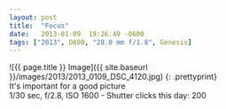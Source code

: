```yaml
---
layout: post
title:  "Focus"
date:   2013-01-09  19:26:49 -0600
tags: ["2013", D800, "28.0 mm f/1.8", Genesis]
---
```

![{{ page.title }} Image]({{ site.baseurl }}/images/2013/2013_0109_DSC_4120.jpg)
{: .prettyprint}  
It's important for a good picture  
1/30 sec, f/2.8, ISO 1600 - Shutter clicks this day: 200
